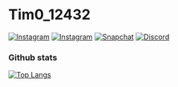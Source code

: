 # Tim0_12432

[![Instagram](https://img.shields.io/badge/%40tim0_12432-Click-%23E4405F?logo=instagram&logoColor=%23E4405F&style=for-the-badge)](https://instagram.com/tim0_12432)
[![Instagram](https://img.shields.io/badge/%40tim0_12432_k1h-Click-%23E4405F?logo=instagram&logoColor=%23E4405F&style=for-the-badge)](https://instagram.com/tim0_12432_k1h)
[![Snapchat](https://img.shields.io/badge/%40tim0_12432-Click-%23FFFC00?logo=snapchat&logoColor=%23FFFC00&style=for-the-badge)](https://instagram.com/tim0_12432_k1h)
[![Discord](https://img.shields.io/discord/671096306059444279?color=%237289DA&label=Join+my+Discord&logo=discord&logoColor=%237289DA&style=for-the-badge)](https://discord.gg/bWVUkcAF9x)

### Github stats

[![Top Langs](https://github-readme-stats.vercel.app/api/top-langs/?username=tim0-12432&layout=compact)](https://github.com/tim0-12432)
